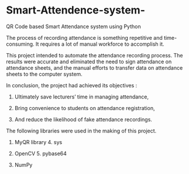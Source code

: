 # Smart-Attendence-system-
QR Code based Smart Attendance system using Python


The process of recording attendance is something repetitive and time-consuming. It requires a lot of manual workforce to accomplish it.

This project intended to automate the attendance recording process. The results were accurate and eliminated the need to sign attendance on attendance sheets, and the manual efforts to transfer data on attendance sheets to the computer system. 

In conclusion, the project had achieved its objectives :

1. Ultimately save lecturers’ time in managing attendance,

2. Bring convenience to students on attendance registration,

3. And reduce the likelihood of fake attendance recordings.


The following libraries were used in the making of this project.

1. MyQR library                               4. sys 

2. OpenCV                                       5. pybase64

3. NumPy 
